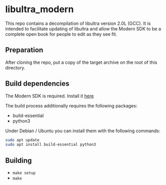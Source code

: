 # libultra_modern

This repo contains a decompilation of libultra version 2.0L (GCC). It is intended to facilitate updating of libultra and allow the Modern SDK to be a complete open book for people to edit as they see fit.

## Preparation

After cloning the repo, put a copy of the target archive on the root of this directory.

## Build dependencies

The Modern SDK is required. Install it [here](https://crashoveride95.github.io/n64hbrew/modernsdk/index.html)

The build process additionally requires the following packages:

- build-essential
- python3

Under Debian / Ubuntu you can install them with the following commands:

```bash
sudo apt update
sudo apt install build-essential python3
```

## Building

- `make setup`
- `make`
